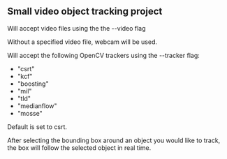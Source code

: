 ## Small video object tracking project

Will accept video files using the the --video flag

Without a specified video file, webcam will be used.

Will accept the following OpenCV trackers using the --tracker flag:
- "csrt"
- "kcf"
- "boosting"
- "mil"
- "tld"
- "medianflow"
- "mosse"

Default is set to csrt.

After selecting the bounding box around an object you would like to track, the box will follow the selected object in real time.
